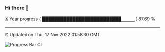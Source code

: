 ### Hi there 👋

⏳ Year progress { ██████████████████████████▁▁▁▁ } 87.69 %

---

⏰ Updated on Thu, 17 Nov 2022 01:58:30 GMT

![Progress Bar CI](https://github.com/ZhaoGui/ZhaoGui/workflows/Progress%20Bar%20CI/badge.svg)
